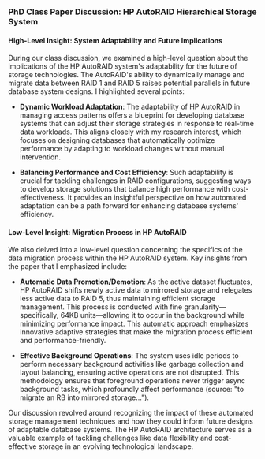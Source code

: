 ### PhD Class Paper Discussion: HP AutoRAID Hierarchical Storage System

#### High-Level Insight: System Adaptability and Future Implications
During our class discussion, we examined a high-level question about the implications of the HP AutoRAID system's adaptability for the future of storage technologies. The AutoRAID's ability to dynamically manage and migrate data between RAID 1 and RAID 5 raises potential parallels in future database system designs. I highlighted several points:

- **Dynamic Workload Adaptation**: The adaptability of HP AutoRAID in managing access patterns offers a blueprint for developing database systems that can adjust their storage strategies in response to real-time data workloads. This aligns closely with my research interest, which focuses on designing databases that automatically optimize performance by adapting to workload changes without manual intervention. 

- **Balancing Performance and Cost Efficiency**: Such adaptability is crucial for tackling challenges in RAID configurations, suggesting ways to develop storage solutions that balance high performance with cost-effectiveness. It provides an insightful perspective on how automated adaptation can be a path forward for enhancing database systems' efficiency.

#### Low-Level Insight: Migration Process in HP AutoRAID
We also delved into a low-level question concerning the specifics of the data migration process within the HP AutoRAID system. Key insights from the paper that I emphasized include:

- **Automatic Data Promotion/Demotion**: As the active dataset fluctuates, HP AutoRAID shifts newly active data to mirrored storage and relegates less active data to RAID 5, thus maintaining efficient storage management. This process is conducted with fine granularity—specifically, 64KB units—allowing it to occur in the background while minimizing performance impact. This automatic approach emphasizes innovative adaptive strategies that make the migration process efficient and performance-friendly.

- **Effective Background Operations**: The system uses idle periods to perform necessary background activities like garbage collection and layout balancing, ensuring active operations are not disrupted. This methodology ensures that foreground operations never trigger async background tasks, which profoundly affect performance (source: "to migrate an RB into mirrored storage...").

Our discussion revolved around recognizing the impact of these automated storage management techniques and how they could inform future designs of adaptable database systems. The HP AutoRAID architecture serves as a valuable example of tackling challenges like data flexibility and cost-effective storage in an evolving technological landscape.